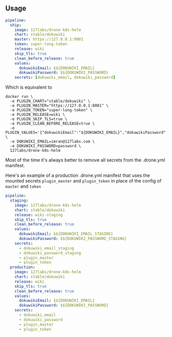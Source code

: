 ## Usage

```yaml
pipeline:
  ship:
    image: 127labs/drone-k8s-helm
    chart: stable/dokuwiki
    master: https://127.0.0.1:8001
    token: super-long-token
    release: wiki
    skip_tls: true
    clean_before_release: true
    values:
      dokuwikiEmail: $${DOKUWIKI_EMAIL}
      dokuwikiPassword: $${DOKUWIKI_PASSWORD}
    secrets: [dokuwiki_email, dokuwiki_password]
```

Which is equivalent to

```shell
docker run \
  -e PLUGIN_CHART="stable/dokuwiki" \
  -e PLUGIN_MASTER="https://127.0.0.1:8001" \
  -e PLUGIN_TOKEN="super-long-token" \
  -e PLUGIN_RELEASE=wiki \
  -e PLUGIN_SKIP_TLS=true \
  -e PLUGIN_CLEAN_BEFORE_RELEASE=true \
  -e PLUGIN_VALUES='{"dokuwikiEmail":"${DOKUWIKI_EMAIL}","dokuwikiPassword":"${DOKUWIKI_PASSWORD}"}' \
  -e DOKUWIKI_EMAIL=imran@127labs.com \
  -e DOKUWIKI_PASSWORD=password \
  127labs/drone-k8s-helm
```

Most of the time it's always better to remove all secrets from the .drone.yml manifest.

Here's an example of a production .drone.yml manifest that uses the mounted secrets `plugin_master` and `plugin_token` in place of the config of `master` and `token`

```yaml
pipeline:
  staging:
    image: 127labs/drone-k8s-helm
    chart: stable/dokuwiki
    release: wiki-staging
    skip_tls: true
    clean_before_release: true
    values:
      dokuwikiEmail: $${DOKUWIKI_EMAIL_STAGING}
      dokuwikiPassword: $${DOKUWIKI_PASSWORD_STAGING}
    secrets:
      - dokuwiki_email_staging
      - dokuwiki_password_staging
      - plugin_master
      - plugin_token
  production:
    image: 127labs/drone-k8s-helm
    chart: stable/dokuwiki
    release: wiki
    skip_tls: true
    clean_before_release: true
    values:
      dokuwikiEmail: $${DOKUWIKI_EMAIL}
      dokuwikiPassword: $${DOKUWIKI_PASSWORD}
    secrets:
      - dokuwiki_email
      - dokuwiki_password
      - plugin_master
      - plugin_token
```
